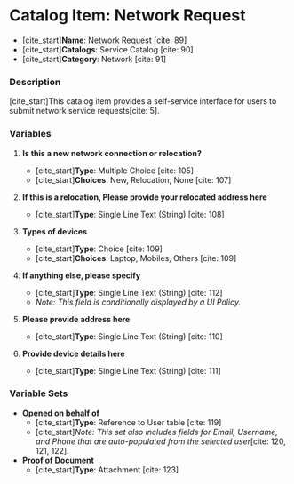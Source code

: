 # Catalog Item: Network Request

* [cite_start]**Name**: Network Request [cite: 89]
* [cite_start]**Catalogs**: Service Catalog [cite: 90]
* [cite_start]**Category**: Network [cite: 91]

### Description
[cite_start]This catalog item provides a self-service interface for users to submit network service requests[cite: 5].

### Variables

1.  **Is this a new network connection or relocation?**
    * [cite_start]**Type**: Multiple Choice [cite: 105]
    * [cite_start]**Choices**: New, Relocation, None [cite: 107]

2.  **If this is a relocation, Please provide your relocated address here**
    * [cite_start]**Type**: Single Line Text (String) [cite: 108]

3.  **Types of devices**
    * [cite_start]**Type**: Choice [cite: 109]
    * [cite_start]**Choices**: Laptop, Mobiles, Others [cite: 109]

4.  **If anything else, please specify**
    * [cite_start]**Type**: Single Line Text (String) [cite: 112]
    * *Note: This field is conditionally displayed by a UI Policy.*

5.  **Please provide address here**
    * [cite_start]**Type**: Single Line Text (String) [cite: 110]

6.  **Provide device details here**
    * [cite_start]**Type**: Single Line Text (String) [cite: 111]

### Variable Sets
* **Opened on behalf of**
    * [cite_start]**Type**: Reference to User table [cite: 119]
    * [cite_start]*Note: This set also includes fields for Email, Username, and Phone that are auto-populated from the selected user*[cite: 120, 121, 122].
* **Proof of Document**
    * [cite_start]**Type**: Attachment [cite: 123]
